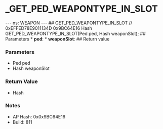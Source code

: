 # _GET_PED_WEAPONTYPE_IN_SLOT

--- ns: WEAPON --- ## GET_PED_WEAPONTYPE_IN_SLOT  // 0xEFFED78E9011134D 0x9BC64E16 Hash GET_PED_WEAPONTYPE_IN_SLOT(Ped ped, Hash weaponSlot);   ## Parameters * **ped**: * **weaponSlot**:  ## Return value

### Parameters
* Ped ped
* Hash weaponSlot

### Return Value
* Hash

### Notes
* AP Hash: 0x0x9BC64E16
* Build: 811

